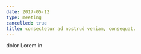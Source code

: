 ```yaml
---
date: 2017-05-12
type: meeting
cancelled: true
title: consectetur ad nostrud veniam, consequat.
---
```

dolor Lorem in